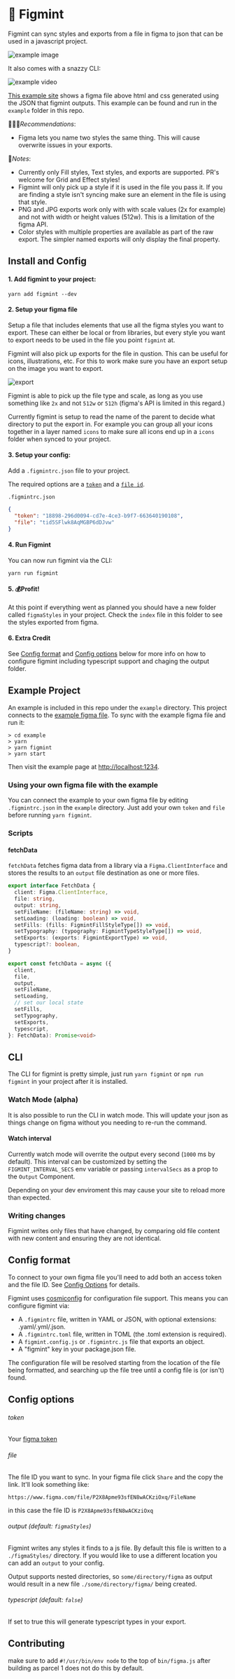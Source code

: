 # 🍃 Figmint

Figmint can sync styles and exports from a file in figma to json that can be used in a javascript project.

![example image](https://cl.ly/c83a5bd33aeb/Frame.png)

It also comes with a snazzy CLI:

![example video](https://cl.ly/7edbcba03eb2/Screen%20Recording%202019-08-15%20at%2008.43%20PM.gif)

[This example site](https://tiltshift.github.io/figmint/) shows a figma file above html and css generated using the JSON that figmint outputs. This example can be found and run in the `example` folder in this repo.

👩🏽‍🏫*Recommendations*:

- Figma lets you name two styles the same thing. This will cause overwrite issues in your exports.

🚨*Notes*:

- Currently only Fill styles, Text styles, and exports are supported. PR's welcome for Grid and Effect styles!
- Figmint will only pick up a style if it is used in the file you pass it. If you are finding a style isn't syncing make sure an element in the file is using that style.
- PNG and JPG exports work only with with scale values (2x for example) and not with width or height values (512w). This is a limitation of the figma API.
- Color styles with multiple properties are available as part of the raw export. The simpler named exports will only display the final property.

## Install and Config

#### 1. Add figmint to your project:

```
yarn add figmint --dev
```

#### 2. Setup your figma file

Setup a file that includes elements that use all the figma styles you want to export. These can either be local or from libraries, but every style you want to export needs to be used in the file you point `figmint` at.

Figmint will also pick up exports for the file in qustion. This can be useful for icons, illustrations, etc. For this to work make sure you have an export setup on the image you want to export.

![export](https://cl.ly/9b3c6d4d0c7a/Screen%252520Shot%2525202019-08-18%252520at%2525208.35.14%252520PM.png)

Figmint is able to pick up the file type and scale, as long as you use something like `2x` and not `512w` or `512h` (figma's API is limited in this regard.)

Currently figmint is setup to read the name of the parent to decide what directory to put the export in. For example you can group all your icons together in a layer named `icons` to make sure all icons end up in a `icons` folder when synced to your project.

#### 3. Setup your config:

Add a `.figmintrc.json` file to your project.

The required options are a [`token`](https://www.figma.com/developers/docs#access-tokens) and a [`file id`](#file).

`.figmintrc.json`

```json
{
  "token": "18898-296d0094-cd7e-4ce3-b9f7-663640190108",
  "file": "tid5SFlwk8AqMGBP6dDJvw"
}
```

#### 4. Run Figmint

You can now run figmint via the CLI:

```
yarn run figmint
```

#### 5. 💰Profit!

At this point if everything went as planned you should have a new folder called `figmaStyles` in your project. Check the `index` file in this folder to see the styles exported from figma.

#### 6. Extra Credit

See [Config format](#config-format) and [Config options](#config-options) below for more info on how to configure figmint including typescript support and chaging the output folder.

## Example Project

An example is included in this repo under the `example` directory. This project connects to the [example figma file](https://www.figma.com/file/tid5SFlwk8AqMGBP6dDJvw). To sync with the example figma file and run it:

```
> cd example
> yarn
> yarn figmint
> yarn start
```

Then visit the example page at [http://localhost:1234](http://localhost:1234).

### Using your own figma file with the example

You can connect the example to your own figma file by editing `.figmintrc.json` in the `example` directory. Just add your own `token` and `file` before running `yarn figmint`.

### Scripts

#### fetchData

`fetchData` fetches figma data from a library via a `Figma.ClientInterface` and stores the results to an `output` file destination as one or more files.

```ts
export interface FetchData {
  client: Figma.ClientInterface,
  file: string,
  output: string,
  setFileName: (fileName: string) => void,
  setLoading: (loading: boolean) => void,
  setFills: (fills: FigmintFillStyleType[]) => void,
  setTypography: (typography: FigmintTypeStyleType[]) => void,
  setExports: (exports: FigmintExportType) => void,
  typescript?: boolean,
}

export const fetchData = async ({
  client,
  file,
  output,
  setFileName,
  setLoading,
  // set our local state
  setFills,
  setTypography,
  setExports,
  typescript,
}: FetchData): Promise<void>
```

## CLI

The CLI for figmint is pretty simple, just run `yarn figmint` or `npm run figmint` in your project after it is installed.

### Watch Mode (alpha)

It is also possible to run the CLI in watch mode. This will update your json as things change on figma without you needing to re-run the command.

#### Watch interval

Currently watch mode will overrite the output every second (`1000` ms by default). This interval can be customized by setting the `FIGMINT_INTERVAL_SECS` env variable or passing `intervalSecs` as a prop to the `Output` Component.

Depending on your dev enviroment this may cause your site to reload more than expected.

### Writing changes

Figmint writes only files that have changed, by comparing old file content with new content and ensuring they are not identical.

## Config format

To connect to your own figma file you'll need to add both an access token and the file ID. See [Config Options](#config-options) for details.

Figmint uses [cosmiconfig](https://github.com/davidtheclark/cosmiconfig) for configuration file support. This means you can configure figmint via:

- A `.figmintrc` file, written in YAML or JSON, with optional extensions: .yaml/.yml/.json.
- A `.figmintrc.toml` file, written in TOML (the .toml extension is required).
- A `figmint.config.js` or `.figmintrc.js` file that exports an object.
- A "figmint" key in your package.json file.

The configuration file will be resolved starting from the location of the file being formatted, and searching up the file tree until a config file is (or isn't) found.

## Config options

###### token

Your [figma token](https://www.figma.com/developers/docs#access-tokens)

###### file

The file ID you want to sync. In your figma file click `Share` and the copy the link. It'll look something like:

```
https://www.figma.com/file/P2X8Apme93sfEN8wACKziOxq/FileName
```

in this case the file ID is `P2X8Apme93sfEN8wACKziOxq`

###### output (default: `figmaStyles`)

Figmint writes any styles it finds to a js file. By default this file is written to a `./figmaStyles/` directory. If you would like to use a different location you can add an `output` to your config.

Output supports nested directories, so `some/directory/figma` as output would result in a new file `./some/directory/figma/` being created.

###### typescript (default: `false`)

If set to true this will generate typescript types in your export.

## Contributing

make sure to add `#!/usr/bin/env node` to the top of `bin/figma.js` after building as parcel 1 does not do this by default.
